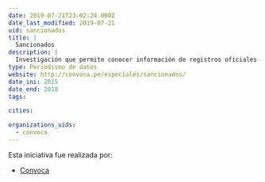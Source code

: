 ```yaml
---
date: 2019-07-21T23:02:24.000Z
date_last_modified: 2019-07-21
uid: sancionados
title: |
  Sancionados
description: |
  Investigación que permite conocer información de registros oficiales qué funcionarios sancionados en los últimos cuatro años por el órgano de control (Contraloría) tienen o tuvieron vinculación con diferentes organizaciones políticas en el Perú.
type: Periodismo de datos
website: http://convoca.pe/especiales/sancionados/
date_ini: 2015
date_end: 2018
tags:

cities: 

organizations_uids:
  - convoca
---
```


Esta iniciativa fue realizada por:

- [Convoca](/organizaciones/convoca)
